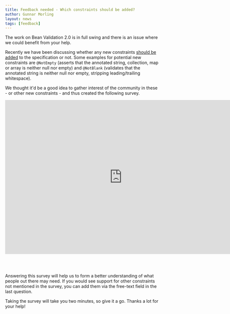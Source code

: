 ```yaml
---
title: Feedback needed - Which constraints should be added?
author: Gunnar Morling
layout: news
tags: [feedback]
---
```


The work on Bean Validation 2.0 is in full swing and there is an issue where we could benefit from your help.

Recently we have been discussing whether any new constraints [should be added](http://lists.jboss.org/pipermail/beanvalidation-dev/2016-August/001000.html) to the specification or not.
Some examples for potential new constraints are `@NotEmpty` (asserts that the annotated string, collection, map or array is neither null nor empty) and `@NotBlank` (validates that the annotated string is neither null nor empty, stripping leading/trailing whitespace).

We thought it'd be a good idea to gather interest of the community in these - or other new constraints - and thus created the following survey.

<iframe src="https://docs.google.com/forms/d/e/1FAIpQLScR9o9p2GlrmhrtSinp2D9PY8gN4C-AOA-bjm8bwXkX_4H1Sw/viewform?embedded=true" width="760" height="500" frameborder="0" marginheight="0" marginwidth="0">Loading...</iframe>

<br/><br/>

Answering this survey will help us to form a better understanding of what people out there may need.
If you would see support for other constraints not mentioned in the survey, you can add them via the free-text field in the last question.

Taking the survey will take you two minutes, so give it a go. Thanks a lot for your help!